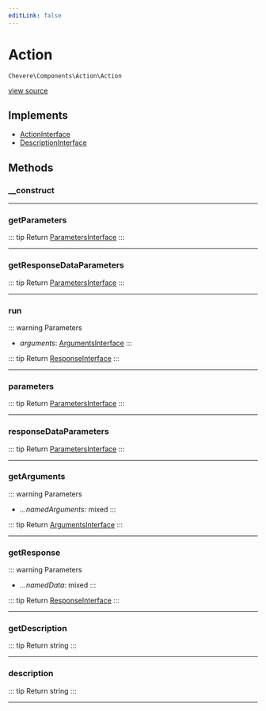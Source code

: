 ```yaml
---
editLink: false
---
```


# Action

`Chevere\Components\Action\Action`

[view source](https://github.com/chevere/chevere/blob/main/src/Chevere/Components/Action/Action.php)

## Implements

- [ActionInterface](../../Interfaces/Action/ActionInterface.md)
- [DescriptionInterface](../../Interfaces/Common/DescriptionInterface.md)

## Methods

### __construct

---

### getParameters

::: tip Return
[ParametersInterface](../../Interfaces/Parameter/ParametersInterface.md)
:::

---

### getResponseDataParameters

::: tip Return
[ParametersInterface](../../Interfaces/Parameter/ParametersInterface.md)
:::

---

### run

::: warning Parameters
- *arguments*: [ArgumentsInterface](../../Interfaces/Parameter/ArgumentsInterface.md)
:::

::: tip Return
[ResponseInterface](../../Interfaces/Response/ResponseInterface.md)
:::

---

### parameters

::: tip Return
[ParametersInterface](../../Interfaces/Parameter/ParametersInterface.md)
:::

---

### responseDataParameters

::: tip Return
[ParametersInterface](../../Interfaces/Parameter/ParametersInterface.md)
:::

---

### getArguments

::: warning Parameters
- *...namedArguments*: mixed
:::

::: tip Return
[ArgumentsInterface](../../Interfaces/Parameter/ArgumentsInterface.md)
:::

---

### getResponse

::: warning Parameters
- *...namedData*: mixed
:::

::: tip Return
[ResponseInterface](../../Interfaces/Response/ResponseInterface.md)
:::

---

### getDescription

::: tip Return
string
:::

---

### description

::: tip Return
string
:::

---
